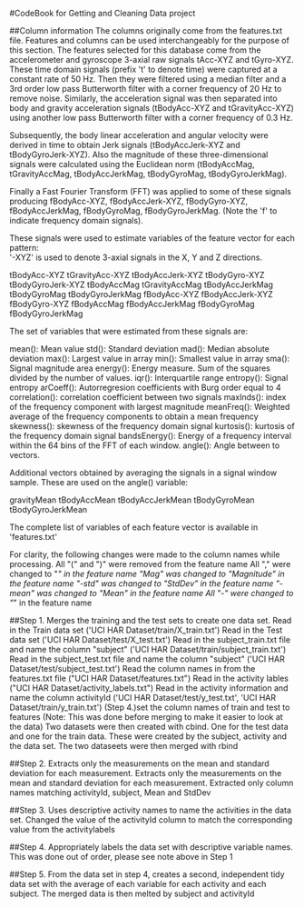 #CodeBook for Getting and Cleaning Data project

##Column information
The columns originally come from the features.txt file. Features and columns can be used interchangeably for the purpose of this section.
The features selected for this database come from the accelerometer and gyroscope 3-axial raw signals tAcc-XYZ and tGyro-XYZ. These time domain signals (prefix 't' to denote time) were captured at a constant rate of 50 Hz. Then they were filtered using a median filter and a 3rd order low pass Butterworth filter with a corner frequency of 20 Hz to remove noise. Similarly, the acceleration signal was then separated into body and gravity acceleration signals (tBodyAcc-XYZ and tGravityAcc-XYZ) using another low pass Butterworth filter with a corner frequency of 0.3 Hz. 

Subsequently, the body linear acceleration and angular velocity were derived in time to obtain Jerk signals (tBodyAccJerk-XYZ and tBodyGyroJerk-XYZ). Also the magnitude of these three-dimensional signals were calculated using the Euclidean norm (tBodyAccMag, tGravityAccMag, tBodyAccJerkMag, tBodyGyroMag, tBodyGyroJerkMag). 

Finally a Fast Fourier Transform (FFT) was applied to some of these signals producing fBodyAcc-XYZ, fBodyAccJerk-XYZ, fBodyGyro-XYZ, fBodyAccJerkMag, fBodyGyroMag, fBodyGyroJerkMag. (Note the 'f' to indicate frequency domain signals). 

These signals were used to estimate variables of the feature vector for each pattern:  
'-XYZ' is used to denote 3-axial signals in the X, Y and Z directions.

tBodyAcc-XYZ
tGravityAcc-XYZ
tBodyAccJerk-XYZ
tBodyGyro-XYZ
tBodyGyroJerk-XYZ
tBodyAccMag
tGravityAccMag
tBodyAccJerkMag
tBodyGyroMag
tBodyGyroJerkMag
fBodyAcc-XYZ
fBodyAccJerk-XYZ
fBodyGyro-XYZ
fBodyAccMag
fBodyAccJerkMag
fBodyGyroMag
fBodyGyroJerkMag

The set of variables that were estimated from these signals are: 

mean(): Mean value
std(): Standard deviation
mad(): Median absolute deviation 
max(): Largest value in array
min(): Smallest value in array
sma(): Signal magnitude area
energy(): Energy measure. Sum of the squares divided by the number of values. 
iqr(): Interquartile range 
entropy(): Signal entropy
arCoeff(): Autorregresion coefficients with Burg order equal to 4
correlation(): correlation coefficient between two signals
maxInds(): index of the frequency component with largest magnitude
meanFreq(): Weighted average of the frequency components to obtain a mean frequency
skewness(): skewness of the frequency domain signal 
kurtosis(): kurtosis of the frequency domain signal 
bandsEnergy(): Energy of a frequency interval within the 64 bins of the FFT of each window.
angle(): Angle between to vectors.

Additional vectors obtained by averaging the signals in a signal window sample. These are used on the angle() variable:

gravityMean
tBodyAccMean
tBodyAccJerkMean
tBodyGyroMean
tBodyGyroJerkMean

The complete list of variables of each feature vector is available in 'features.txt'

For clarity, the following changes were made to the column names while processing.
    All "(" and ")" were removed from the feature name
    All "," were changed to "_" in the feature name
    "Mag" was changed to "Magnitude" in the feature name
    "-std" was changed to "StdDev" in the feature name
    "-mean" was changed to "Mean" in the feature name
    All "-" were changed to "_" in the feature name

##Step 1. Merges the training and the test sets to create one data set.
Read in the Train data set ('UCI HAR Dataset/train/X_train.txt')
Read in the Test data set ('UCI HAR Dataset/test/X_test.txt')
Read in the subject_train.txt file and name the column "subject" ('UCI HAR Dataset/train/subject_train.txt')
Read in the subject_test.txt file and name the column "subject" ('UCI HAR Dataset/test/subject_test.txt')
Read the column names in from the features.txt file ("UCI HAR Dataset/features.txt")
Read in the activity lables ("UCI HAR Dataset/activity_labels.txt")
Read in the activity information and name the column activityId 
    ('UCI HAR Dataset/test/y_test.txt', 'UCI HAR Dataset/train/y_train.txt')
(Step 4.)set the column names of train and test to features (Note: This was done before 
    merging to make it easier to look at the data)
Two datasets were then created with cbind. One for the test data and one for the train data.
These were created by the subject, activity and the data set.
The two dataseets were then merged with rbind

##Step 2. Extracts only the measurements on the mean and standard deviation for each measurement. 
Extracts only the measurements on the mean and standard deviation for each measurement. 
Extracted only column names matching activityId, subject, Mean and StdDev

##Step 3. Uses descriptive activity names to name the activities in the data set.
Changed the value of the activityId column to match the corresponding value from the activitylabels

##Step 4. Appropriately labels the data set with descriptive variable names.
This was done out of order, please see note above in Step 1

##Step 5. From the data set in step 4, creates a second, independent tidy data set with the average of each variable for each activity and each subject.
The merged data is then melted by subject and activityId

